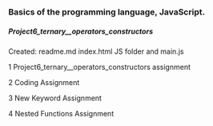 <h3>Basics of the programming language, JavaScript.</h3>
<h5>Project6_ternary__operators_constructors</h5>
<p> Created: readme.md index.html JS folder and main.js </p>
<p>1 Project6_ternary__operators_constructors assignment</p>
<p>2 Coding Assignment</p>
<p>3 New Keyword Assignment</p>
<p>4 Nested Functions Assignment</p>
<p></p>
<p></p>
<p></p>
<p></p>
<p></p>
<p></p>